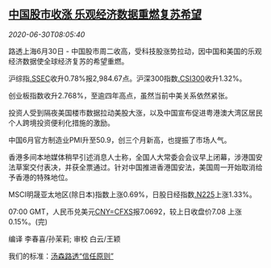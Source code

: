 <!--1593505397000-->
[中国股市收涨 乐观经济数据重燃复苏希望](https://cn.reuters.com/article/china-stock-market-pmi-0630-idCNKBS2410ZR)
------

<div><i>2020-06-30T08:05:40</i></div><div class="StandardArticleBody_body"><p>路透上海6月30日 - 中国股市周二收高，受科技股涨势拉动，因中国和美国的乐观经济数据使全球经济复苏的希望重燃。 </p><p>沪综指<a href="/investing/markets/index?symbol=.SSEC">.SSEC</a>收升0.78%报2,984.67点。沪深300指数<a href="/investing/markets/index?symbol=.CSI300">.CSI300</a>收升1.32%。 </p><p>创业板指数收升2.768%，至逾四年高点，虽然当前中美关系依然紧张。 </p><p>投资人受到隔夜美国楼市数据拉动美股大涨，以及中国宣布促进粤港澳大湾区居民个人跨境投资便利化措施的激励。 </p><p>中国6月官方制造业PMI升至50.9，创三个月新高，也提振了市场人气。 </p><p>香港多间本地媒体稍早引述消息人士称，全国人大常委会会议早上闭幕，涉港国安法草案交付表决，并获全票通过。针对中国推进香港国安法，美国周一开始取消给予香港的特殊地位。 </p><p>MSCI明晟亚太地区(除日本)指数上涨0.69%，日股日经指数<a href="/investing/markets/index?symbol=.N225">.N225</a>上涨1.33%。 </p><p>07:00 GMT，人民币兑美元<a href="/investing/currencies/quote?srcCurr=CNY&destCurr=USD">CNY=CFXS</a>报7.0692，较上日收盘价7.08 上涨0.15%。(完) </p><div class="Attribution_container"><div class="Attribution_attribution"><p class="Attribution_content">编译 李春喜/孙茉莉; 审校 白云/王颖 </p></div></div><div class="StandardArticleBody_trustBadgeContainer"><span class="StandardArticleBody_trustBadgeTitle">我们的标准：</span><span class="trustBadgeUrl"><a href="https://www.thomsonreuters.cn/content/dam/openweb/documents/pdf/china/brochures/about-us-1.pdf">汤森路透“信任原则”</a></span></div></div>
